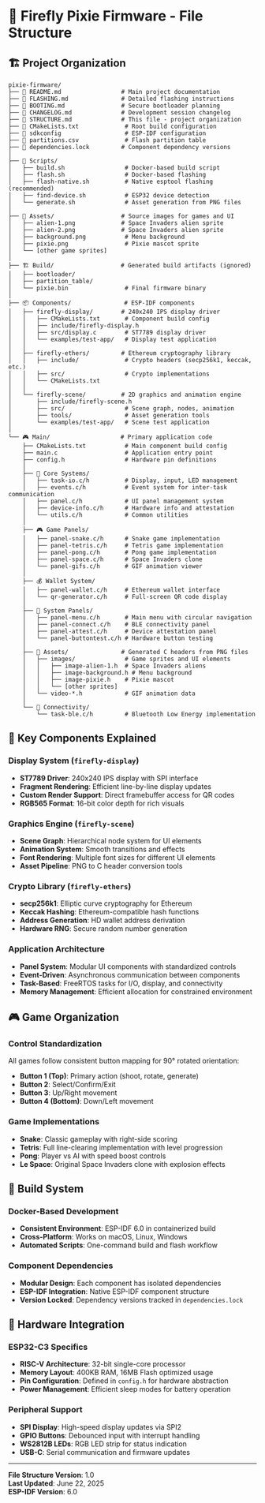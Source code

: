 # 📁 Firefly Pixie Firmware - File Structure

## 🏗️ Project Organization

```
pixie-firmware/
├── 📄 README.md                 # Main project documentation
├── 📄 FLASHING.md               # Detailed flashing instructions  
├── 📄 BOOTING.md                # Secure bootloader planning
├── 📄 CHANGELOG.md              # Development session changelog
├── 📄 STRUCTURE.md              # This file - project organization
├── 📄 CMakeLists.txt             # Root build configuration
├── 📄 sdkconfig                  # ESP-IDF configuration
├── 📄 partitions.csv             # Flash partition table
├── 📄 dependencies.lock         # Component dependency versions
│
├── 🔧 Scripts/
│   ├── build.sh                 # Docker-based build script
│   ├── flash.sh                 # Docker-based flashing
│   ├── flash-native.sh          # Native esptool flashing (recommended)
│   ├── find-device.sh           # ESP32 device detection
│   └── generate.sh              # Asset generation from PNG files
│
├── 🎨 Assets/                   # Source images for games and UI
│   ├── alien-1.png             # Space Invaders alien sprite
│   ├── alien-2.png             # Space Invaders alien sprite  
│   ├── background.png           # Menu background
│   ├── pixie.png                # Pixie mascot sprite
│   └── [other game sprites]
│
├── 🏗️ Build/                   # Generated build artifacts (ignored)
│   ├── bootloader/
│   ├── partition_table/
│   └── pixie.bin                # Final firmware binary
│
├── 📦 Components/               # ESP-IDF components
│   ├── firefly-display/        # 240x240 IPS display driver
│   │   ├── CMakeLists.txt       # Component build config
│   │   ├── include/firefly-display.h
│   │   ├── src/display.c        # ST7789 display driver
│   │   └── examples/test-app/   # Display test application
│   │
│   ├── firefly-ethers/         # Ethereum cryptography library
│   │   ├── include/             # Crypto headers (secp256k1, keccak, etc.)
│   │   ├── src/                 # Crypto implementations
│   │   └── CMakeLists.txt
│   │
│   └── firefly-scene/          # 2D graphics and animation engine
│       ├── include/firefly-scene.h
│       ├── src/                 # Scene graph, nodes, animation
│       ├── tools/               # Asset generation tools
│       └── examples/test-app/   # Scene test application
│
└── 🎮 Main/                    # Primary application code
    ├── CMakeLists.txt           # Main component build config
    ├── main.c                   # Application entry point
    ├── config.h                 # Hardware pin definitions
    │
    ├── 🎯 Core Systems/
    │   ├── task-io.c/h          # Display, input, LED management
    │   ├── events.c/h           # Event system for inter-task communication
    │   ├── panel.c/h            # UI panel management system
    │   ├── device-info.c/h      # Hardware info and attestation
    │   └── utils.c/h            # Common utilities
    │
    ├── 🎮 Game Panels/
    │   ├── panel-snake.c/h      # Snake game implementation
    │   ├── panel-tetris.c/h     # Tetris game implementation
    │   ├── panel-pong.c/h       # Pong game implementation
    │   ├── panel-space.c/h      # Space Invaders clone
    │   └── panel-gifs.c/h       # GIF animation viewer
    │
    ├── 💰 Wallet System/
    │   ├── panel-wallet.c/h     # Ethereum wallet interface
    │   └── qr-generator.c/h     # Full-screen QR code display
    │
    ├── 🔧 System Panels/
    │   ├── panel-menu.c/h       # Main menu with circular navigation
    │   ├── panel-connect.c/h    # BLE connectivity panel
    │   ├── panel-attest.c/h     # Device attestation panel
    │   └── panel-buttontest.c/h # Hardware button testing
    │
    ├── 🎨 Assets/               # Generated C headers from PNG files
    │   ├── images/              # Game sprites and UI elements
    │   │   ├── image-alien-1.h  # Space Invaders aliens
    │   │   ├── image-background.h # Menu background
    │   │   ├── image-pixie.h    # Pixie mascot
    │   │   └── [other sprites]
    │   └── video-*.h            # GIF animation data
    │
    └── 📡 Connectivity/
        └── task-ble.c/h         # Bluetooth Low Energy implementation
```

## 🎯 Key Components Explained

### Display System (`firefly-display`)
- **ST7789 Driver**: 240x240 IPS display with SPI interface
- **Fragment Rendering**: Efficient line-by-line display updates
- **Custom Render Support**: Direct framebuffer access for QR codes
- **RGB565 Format**: 16-bit color depth for rich visuals

### Graphics Engine (`firefly-scene`)
- **Scene Graph**: Hierarchical node system for UI elements
- **Animation System**: Smooth transitions and effects
- **Font Rendering**: Multiple font sizes for different UI elements
- **Asset Pipeline**: PNG to C header conversion tools

### Crypto Library (`firefly-ethers`)
- **secp256k1**: Elliptic curve cryptography for Ethereum
- **Keccak Hashing**: Ethereum-compatible hash functions
- **Address Generation**: HD wallet address derivation
- **Hardware RNG**: Secure random number generation

### Application Architecture
- **Panel System**: Modular UI components with standardized controls
- **Event-Driven**: Asynchronous communication between components
- **Task-Based**: FreeRTOS tasks for I/O, display, and connectivity
- **Memory Management**: Efficient allocation for constrained environment

## 🎮 Game Organization

### Control Standardization
All games follow consistent button mapping for 90° rotated orientation:
- **Button 1 (Top)**: Primary action (shoot, rotate, generate)
- **Button 2**: Select/Confirm/Exit  
- **Button 3**: Up/Right movement
- **Button 4 (Bottom)**: Down/Left movement

### Game Implementations
- **Snake**: Classic gameplay with right-side scoring
- **Tetris**: Full line-clearing implementation with level progression
- **Pong**: Player vs AI with speed boost controls
- **Le Space**: Original Space Invaders clone with explosion effects

## 🔧 Build System

### Docker-Based Development
- **Consistent Environment**: ESP-IDF 6.0 in containerized build
- **Cross-Platform**: Works on macOS, Linux, Windows
- **Automated Scripts**: One-command build and flash workflow

### Component Dependencies
- **Modular Design**: Each component has isolated dependencies
- **ESP-IDF Integration**: Native ESP-IDF component structure
- **Version Locked**: Dependency versions tracked in `dependencies.lock`

## 📱 Hardware Integration

### ESP32-C3 Specifics
- **RISC-V Architecture**: 32-bit single-core processor
- **Memory Layout**: 400KB RAM, 16MB Flash optimized usage
- **Pin Configuration**: Defined in `config.h` for hardware abstraction
- **Power Management**: Efficient sleep modes for battery operation

### Peripheral Support
- **SPI Display**: High-speed display updates via SPI2
- **GPIO Buttons**: Debounced input with interrupt handling
- **WS2812B LEDs**: RGB LED strip for status indication
- **USB-C**: Serial communication and firmware updates

---

**File Structure Version**: 1.0  
**Last Updated**: June 22, 2025  
**ESP-IDF Version**: 6.0